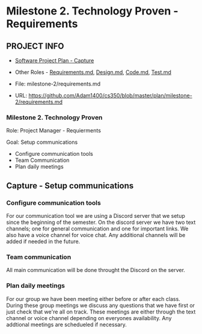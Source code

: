 # Milestone 2. Technology Proven - Requirements

## PROJECT INFO
* [Software Project Plan - Capture](https://capture350.herokuapp.com/)

* Other Roles - [Requirements.md](requirements.md), [Design.md](design.md), [Code.md](code.md), [Test.md](test.md)

* File: milestone-2/requirements.md

* URL: https://github.com/Adam1400/cs350/blob/master/plan/milestone-2/requirements.md

### Milestone 2. Technology Proven

 Role: Project Manager - Requierments
 
 Goal: Setup communications
 * Configure communication tools
 * Team Communication
 * Plan daily meetings
 
## Capture - Setup communications

### Configure communication tools
For our communication tool we are using a Discord server that we setup since the beginning of the semester. On the discord server we have two text channels; one for general communication and one for important links. We also have a voice channel for voice chat. Any additional channels will be added if needed in the future.

### Team communication
All main communication will be done throught the Discord on the server.

### Plan daily meetings
For our group we have been meeting either before or after each class. During these group meetings we discuss any questions that we have first or just check that we're all on track. These meetings are either through the text channel or voice channel depending on everyones availability. Any addtional meetings are schedueled if necessary.
